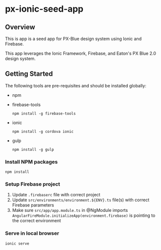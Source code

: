 # px-ionic-seed-app

## Overview

This is app is a seed app for PX-Blue design system using Ionic and Firebase.

This app leverages the Ionic Framework, Firebase, and Eaton's PX Blue 2.0 design system.

## Getting Started

The following tools are pre-requisites and should be installed globally:

- npm
- firebase-tools

    `npm install -g firebase-tools`
- ionic

    `npm install -g cordova ionic`
- gulp

    `npm install -g gulp`

### Install NPM packages

`npm install`

### Setup Firebase project

1. Update `.firebaserc` file with correct project
2. Update `src/environments/environment.${ENV}.ts` file(s) with correct Firebase parameters
3. Make sure `src/app/app.module.ts` in @NgModule imports `AngularFireModule.initializeApp(environment.firebase)` is pointing to the correct environment

### Serve in local browser

`ionic serve`